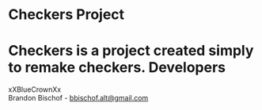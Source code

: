 Checkers Project
=
Checkers is a project created simply to remake checkers.
Developers
=
xXBlueCrownXx
<br>
Brandon Bischof - bbischof.alt@gmail.com
